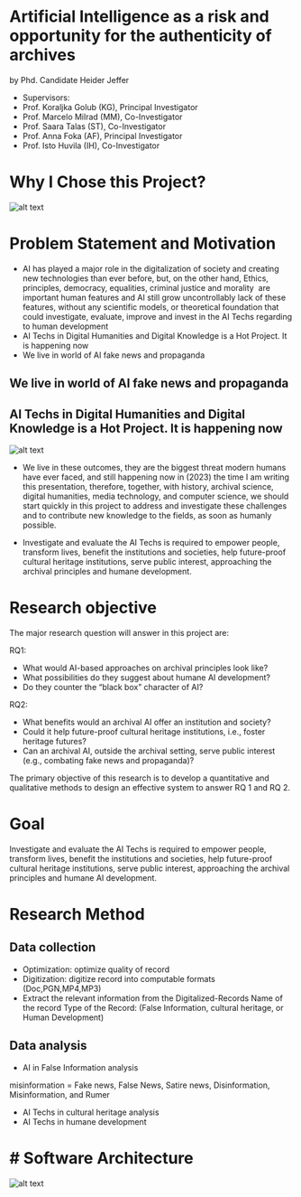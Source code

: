 # Artificial Intelligence as a risk and opportunity for the authenticity of archives
by Phd. Candidate Heider Jeffer
- Supervisors:
- Prof. Koraljka Golub (KG), Principal Investigator
- Prof. Marcelo Milrad (MM), Co-Investigator
- Prof. Saara Talas (ST), Co-Investigator
- Prof. Anna Foka (AF), Principal Investigator
- Prof. Isto Huvila (IH), Co-Investigator

# Why I Chose this Project?
![alt text](https://github.com/HeiderJeffer/Ph.D-position-at-Linnaeus-University/blob/main/image/5.PNG)

# Problem Statement and Motivation
- AI has played a major role in the digitalization of society and creating new technologies than ever before, but, on the other hand, 
Ethics, principles, democracy, equalities, criminal justice and morality  are important human features and AI still grow uncontrollably lack of these features, without any scientific models, or theoretical foundation that could investigate, evaluate, improve and invest in the  AI Techs regarding to  human development 
- AI Techs in Digital Humanities and Digital Knowledge is a Hot Project. It is happening now
- We live in world of AI fake news and propaganda

## We live in world of AI fake news and propaganda
## AI Techs in Digital Humanities and Digital Knowledge is a Hot Project. It is happening now 
![alt text](https://github.com/HeiderJeffer/Ph.D-position-at-Linnaeus-University/blob/main/image/2.PNG)


- We live in these outcomes, they are the biggest threat modern humans have ever faced, and still happening now in (2023) the time I am writing this presentation, therefore, together, with history, archival science, digital humanities, media technology, and computer science, we should start quickly in this project to address and investigate these challenges and to contribute new knowledge to the fields, as soon as humanly possible.

- Investigate and evaluate the AI Techs is required to empower people, transform lives, benefit the institutions and societies, help future-proof cultural heritage institutions, serve public interest, approaching the archival principles and humane development.



# Research objective 
The major research question will answer in this project are:

RQ1:

- What would AI-based approaches on archival principles look like? 
- What possibilities do they suggest about humane AI development?
- Do they counter the “black box” character of AI?

RQ2:

- What benefits would an archival AI offer an institution and society? 
- Could it help future-proof cultural heritage institutions, i.e., foster heritage futures? 
- Can an archival AI, outside the archival setting, serve public interest (e.g., combating fake news and propaganda)?

The primary objective of this research is to develop a quantitative and qualitative methods to design an effective system to answer RQ 1 and RQ 2.

# Goal
Investigate and evaluate the AI Techs is required to empower people, transform lives, benefit the institutions and societies, help future-proof cultural heritage institutions, serve public interest, approaching the archival principles and humane AI development.
 


# Research Method

## Data collection
- Optimization: optimize quality of record
- Digitization: digitize record into computable formats (Doc,PGN,MP4,MP3)
- Extract the relevant information from the Digitalized-Records
Name of the record
Type of the Record: (False Information, cultural heritage, or Human Development)
## Data analysis
- AI in False Information analysis

misinformation = Fake news, False News, Satire news, Disinformation, Misinformation, and Rumer

- AI Techs in cultural heritage analysis
- AI Techs in humane development




# # Software Architecture


![alt text](https://github.com/HeiderJeffer/Ph.D-position-at-Linnaeus-University/blob/main/image/1.PNG)















